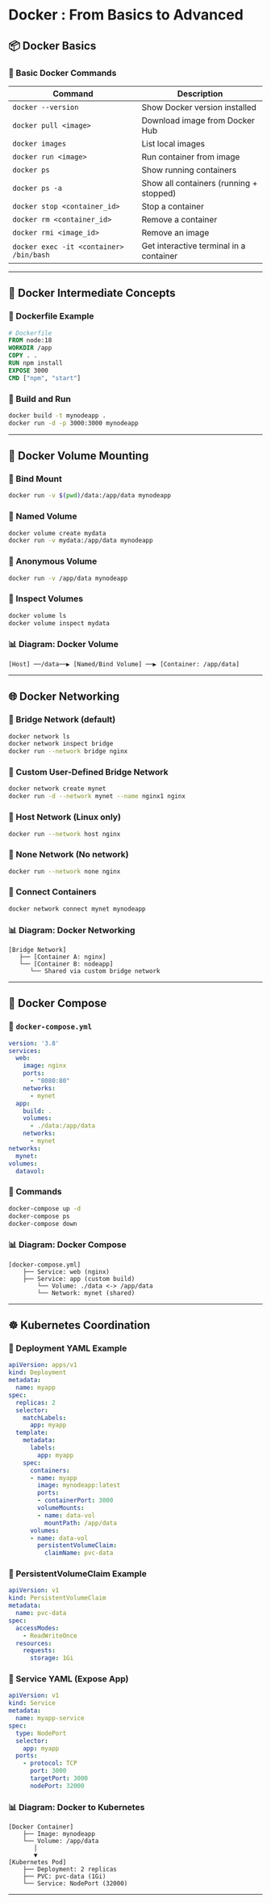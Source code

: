 # Docker : From Basics to Advanced 

## 📦 Docker Basics

### 🔹 Basic Docker Commands

| Command                                 | Description                             |
| --------------------------------------- | --------------------------------------- |
| `docker --version`                      | Show Docker version installed           |
| `docker pull <image>`                   | Download image from Docker Hub          |
| `docker images`                         | List local images                       |
| `docker run <image>`                    | Run container from image                |
| `docker ps`                             | Show running containers                 |
| `docker ps -a`                          | Show all containers (running + stopped) |
| `docker stop <container_id>`            | Stop a container                        |
| `docker rm <container_id>`              | Remove a container                      |
| `docker rmi <image_id>`                 | Remove an image                         |
| `docker exec -it <container> /bin/bash` | Get interactive terminal in a container |

---

## 🐳 Docker Intermediate Concepts

### 🔹 Dockerfile Example

```Dockerfile
# Dockerfile
FROM node:18
WORKDIR /app
COPY . .
RUN npm install
EXPOSE 3000
CMD ["npm", "start"]
```

### 🔹 Build and Run

```bash
docker build -t mynodeapp .
docker run -d -p 3000:3000 mynodeapp
```

---

## 📁 Docker Volume Mounting

### 🔹 Bind Mount

```bash
docker run -v $(pwd)/data:/app/data mynodeapp
```

### 🔹 Named Volume

```bash
docker volume create mydata
docker run -v mydata:/app/data mynodeapp
```

### 🔹 Anonymous Volume

```bash
docker run -v /app/data mynodeapp
```

### 🔹 Inspect Volumes

```bash
docker volume ls
docker volume inspect mydata
```

### 📊 Diagram: Docker Volume

```
[Host] ──/data──▶ [Named/Bind Volume] ──▶ [Container: /app/data]
```

---

## 🌐 Docker Networking

### 🔹 Bridge Network (default)

```bash
docker network ls
docker network inspect bridge
docker run --network bridge nginx
```

### 🔹 Custom User-Defined Bridge Network

```bash
docker network create mynet
docker run -d --network mynet --name nginx1 nginx
```

### 🔹 Host Network (Linux only)

```bash
docker run --network host nginx
```

### 🔹 None Network (No network)

```bash
docker run --network none nginx
```

### 🔹 Connect Containers

```bash
docker network connect mynet mynodeapp
```

### 📊 Diagram: Docker Networking

```
[Bridge Network]
   ├── [Container A: nginx]
   └── [Container B: nodeapp]
      └── Shared via custom bridge network
```

---

## 🧩 Docker Compose

### 🔹 `docker-compose.yml`

```yaml
version: '3.8'
services:
  web:
    image: nginx
    ports:
      - "8080:80"
    networks:
      - mynet
  app:
    build: .
    volumes:
      - ./data:/app/data
    networks:
      - mynet
networks:
  mynet:
volumes:
  datavol:
```

### 🔹 Commands

```bash
docker-compose up -d
docker-compose ps
docker-compose down
```

### 📊 Diagram: Docker Compose

```
[docker-compose.yml]
    ├── Service: web (nginx)
    ├── Service: app (custom build)
        └── Volume: ./data <-> /app/data
        └── Network: mynet (shared)
```

---

## ☸️ Kubernetes Coordination

### 🔹 Deployment YAML Example

```yaml
apiVersion: apps/v1
kind: Deployment
metadata:
  name: myapp
spec:
  replicas: 2
  selector:
    matchLabels:
      app: myapp
  template:
    metadata:
      labels:
        app: myapp
    spec:
      containers:
      - name: myapp
        image: mynodeapp:latest
        ports:
        - containerPort: 3000
        volumeMounts:
        - name: data-vol
          mountPath: /app/data
      volumes:
      - name: data-vol
        persistentVolumeClaim:
          claimName: pvc-data
```

### 🔹 PersistentVolumeClaim Example

```yaml
apiVersion: v1
kind: PersistentVolumeClaim
metadata:
  name: pvc-data
spec:
  accessModes:
    - ReadWriteOnce
  resources:
    requests:
      storage: 1Gi
```

### 🔹 Service YAML (Expose App)

```yaml
apiVersion: v1
kind: Service
metadata:
  name: myapp-service
spec:
  type: NodePort
  selector:
    app: myapp
  ports:
    - protocol: TCP
      port: 3000
      targetPort: 3000
      nodePort: 32000
```

### 📊 Diagram: Docker to Kubernetes

```
[Docker Container]
    ├── Image: mynodeapp
    └── Volume: /app/data
       │
       ▼
[Kubernetes Pod]
    ├── Deployment: 2 replicas
    ├── PVC: pvc-data (1Gi)
    └── Service: NodePort (32000)
```

---

